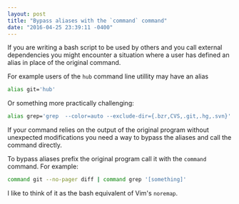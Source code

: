```yaml
---
layout: post
title: "Bypass aliases with the `command` command"
date: "2016-04-25 23:39:11 -0400"
---
```


If you are writing a bash script to be used by others and you call external dependencies you might encounter a situation where a user has defined an alias in place of the original command.

For example users of the `hub` command line utillity may have an alias 

```sh
alias git='hub'
``` 

Or something more practically challenging: 

```sh
alias grep='grep  --color=auto --exclude-dir={.bzr,CVS,.git,.hg,.svn}'
``` 

If your command relies on the output of the original program without unexpected modifications you need a way to bypass the aliases and call the command directly.

To bypass aliases prefix the original program call it with the `command` command. For example:

```sh
command git --no-pager diff | command grep '[something]'
```

I like to think of it as the bash equivalent of Vim's `noremap`.


